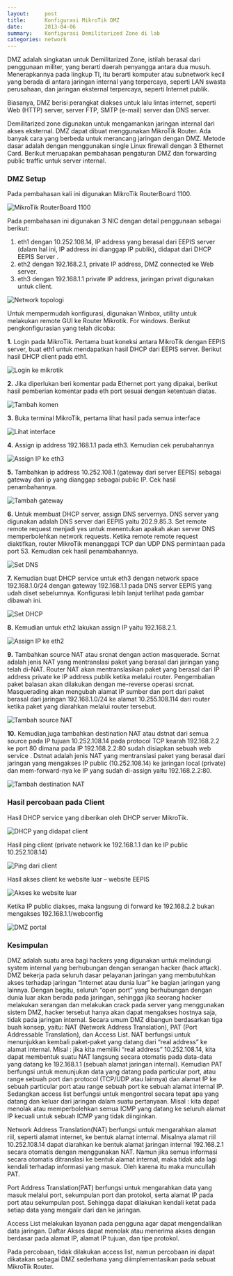 ```yaml
---
layout:     post
title:      Konfigurasi MikroTik DMZ
date:       2013-04-06
summary:    Konfigurasi Demilitarized Zone di lab
categories: network
---
```


DMZ adalah singkatan untuk Demilitarized Zone, istilah berasal dari penggunaan militer, yang berarti daerah penyangga antara dua musuh. Menerapkannya pada lingkup TI, itu berarti komputer atau subnetwork kecil yang berada di antara jaringan internal yang terpercaya, seperti LAN swasta perusahaan, dan jaringan eksternal terpercaya, seperti Internet publik.

Biasanya, DMZ berisi perangkat diakses untuk lalu lintas internet, seperti Web (HTTP) server, server FTP, SMTP (e-mail) server dan DNS server.

Demilitarized zone digunakan untuk mengamankan jaringan internal dari akses eksternal. DMZ dapat dibuat menggunakan MikroTik Router. Ada banyak cara yang berbeda untuk merancang jaringan dengan DMZ. Metode dasar adalah dengan menggunakan single Linux firewall dengan 3 Ethernet Card. Berikut meruapakan pembahasan pengaturan DMZ dan forwarding public traffic untuk server internal.

### DMZ Setup

Pada pembahasan kali ini digunakan MikroTik RouterBoard 1100.

![MikroTik RouterBoard 1100](https://ajjjaq-ch3302.files.1drv.com/y3p2lnghOb6ARpZtMv0XYM0mt2uLoXQPgnhG_kjt-PX8qr4z4X-J2KFnwFpoGDboWiYz-fOvF2bvD7ClucR62UObgEjINH6yoVy-d0l_wj8fSAGRN6HndgYcit8d3gAKjf6/1.jpg?rdrts=144157009)

Pada pembahasan ini digunakan 3 NIC dengan detail penggunaan sebagai berikut:

1. eth1 dengan 10.252.108.14, IP address yang berasal dari EEPIS server (dalam hal ini, IP address ini dianggap IP publik), didapat dari DHCP EEPIS Server .
2. eth2  dengan 192.168.2.1, private IP address, DMZ connected ke Web server.
3. eth3 dengan 192.168.1.1 private IP address, jaringan privat digunakan untuk client.

![Network topologi](https://ajjjaq-ch3301.files.1drv.com/y3pSX5L4jXl3e5leckpRxCBMfYgrXtHwDpxBfgC8uJU0VbOKntlmlQD6DNYsVU8hFIxaaKU-1G3TThcliNhljvwYrTWWJg0oAjlbJIHS4y8OsOYCs-jJ7i1s5fch6QQUK3m/2.png?rdrts=144157066)

Untuk mempermudah konfigurasi, digunakan Winbox, utility untuk melakukan remote GUI ke Router Mikrotik. For windows. Berikut pengkonfigurasian yang telah dicoba:

**1.** Login pada MikroTik. Pertama buat koneksi antara MikroTik dengan EEPIS server, buat eth1 untuk mendapatkan hasil DHCP dari EEPIS server. Berikut hasil DHCP client pada eth1.

![Login ke mikrotik](https://ajjjaq-ch3302.files.1drv.com/y3pvvaoX_aT5ThMMUdYKT3IEk5IT-mE0yTHaCN7XkB_BDYPz13PqEE7MtP9PwraVMS8E_8GRq3zeBe8TcBKCLfTH4tdSlR26NSSut_yygbgfbjc69fZT8WLJDGB79VYLLM8/3.jpg?rdrts=144157389)

**2.** Jika diperlukan beri komentar pada Ethernet port yang dipakai, berikut hasil pemberian komentar pada eth port sesuai dengan ketentuan diatas.

![Tambah komen](https://ajjjaq.bay.livefilestore.com/y1ppYvFWaW-nYeq0vZyoELui9dQEJRzmo-lGi67mdoWTOXs4PWqfSNO9yA78dzMJF-8EGw8MoBINzx2hJP4kYSOqnB3_S3f5kCK/4.jpg)

**3.** Buka terminal MikroTik, pertama lihat hasil pada semua interface

![Lihat interface](https://ajjjaq-ch3301.files.1drv.com/y3pbYus886usuYspl0zSjWoxgS7H1GEXzHIVOQtfL9G0pFjssC8a00D8ZvF9Ap6RUsUZE20mBXZiBKmMZb1Cv1o8alrjuWf3rvqH5u3-VZmqvjWvlh1A5eXSI8Kj9WwwYP0/5.jpg?rdrts=144157466)

**4.** Assign ip address 192.168.1.1 pada eth3. Kemudian cek perubahannya

![Assign IP ke eth3](https://ajjjaq-ch3302.files.1drv.com/y3p6DHZbdHGN2Z43W11MaKRTzEd4yGvmOSNig0stA6LqYlTCSNotuTl6LQuJXr2LnlGkIw2Ax2oil6xdM4icnYWy1p3KwrYWJ3VHDSdnJ9cf7Af4vwnEavl8ZWHAO2lglMx/6.jpg?rdrts=144157489)

**5.** Tambahkan ip address 10.252.108.1 (gateway dari server EEPIS) sebagai gateway dari ip yang dianggap sebagai public IP. Cek hasil penambahannya.

![Tambah gateway](https://ajjjaq-ch3302.files.1drv.com/y3pmMyP2q_W0Bx9yumWQEB7kqr6iABBHkIi-lctZlo37XAF_bAoXmvpuIvJiEDhHOq6V7c2fEob8MFov5Sa3aw7878Cj-s9zGBZRRd4CcPKVZ4KFlitj1LcTxyMoWdXpaXJ/7.jpg?rdrts=144156694)

**6.** Untuk membuat DHCP server, assign DNS servernya. DNS server yang digunakan adalah DNS server dari EEPIS yaitu 202.9.85.3. Set remote remote request menjadi yes untuk menentukan apakah akan server DNS memperbolehkan network requests. Ketika remote remote request diaktifkan, router MikroTik menanggapi TCP dan UDP DNS permintaan pada port 53. Kemudian cek hasil penambahannya.

![Set DNS](https://ajjjaq-ch3302.files.1drv.com/y3pyPFSAEL727pB2MrCBS7wTBXpDJ8bV15eqPO2tL5BhgIGKc5tcYLpilBHp54MNnCuHgDWcTg90ixOrRXWUh1oxYx4sVXYTHrQixoFH0hQAkpUFB9OZRvxGSeJtzkABT_n/8.jpg?rdrts=144156694)

**7.** Kemudian buat DHCP service untuk eth3 dengan network space 192.168.1.0/24 dengan gateway 192.168.1.1 pada DNS server EEPIS yang udah diset sebelumnya. Konfigurasi lebih lanjut terlihat pada gambar dibawah ini.

![Set DHCP](https://ajjjaq-ch3302.files.1drv.com/y3pTcfLNYocEuZyx4XOpv7An5olQSPm1S23SftcnSktic9fjVbBSgWs27SW8_0mS19_w11CHHrej_c-d8Z0V9Eq7bRSE2igYTnKkRWJJceqn_KUBtBua2sb9M3F1o55ys8F/9.jpg?rdrts=144156694)

**8.** Kemudian untuk eth2 lakukan assign IP yaitu 192.168.2.1.

![Assign IP ke eth2](https://ajjjaq-ch3302.files.1drv.com/y3pauOckNTl1XWTr2Ud0Q0mSG8qJSvijNyOEf3sDZ-F0yW_eHGpGhyJ0qeIZinogy3jmR06ZxmBsXhVTeyK-i-nBfG2pXXzXXZA_f0eP73unYaO2ykgwLG5D3NTJy5qtWAU/10.jpg?rdrts=144156694)

**9.** Tambahkan source NAT atau srcnat dengan action masquerade. Scrnat adalah jenis NAT yang mentranslasi paket yang berasal dari jaringan yang telah di-NAT. Router NAT akan mentranslasikan paket yang berasal dari IP address private ke IP address publik ketika melalui router. Pengembalian paket balasan akan dilakukan dengan me-reverse operasi srcnat. Masquerading akan mengubah alamat IP sumber dan port dari paket berasal dari jaringan 192.168.1.0/24 ke alamat 10.255.108.114 dari router ketika paket yang diarahkan melalui router tersebut.

![Tambah source NAT](https://ajjjaq-ch3301.files.1drv.com/y3phlkOm_iqlmm1kaOdr0lnATtYyH3lykP-TrZMStUtRg6j8VIk_zvESyx32yOMM3edWK152rgm8DHJLzS84vSsLW-YnZWhJ3FopeL1vdl_9PHNnSiPQXAwCS3o2ftidCMj/11.jpg?rdrts=144156694)

**10.** Kemudian,juga tambahkan destination NAT atau dstnat dari semua source pada IP tujuan 10.252.108.14 pada protocol TCP kearah 192.168.2.2 ke port 80 dimana pada IP 192.168.2.2:80  sudah disiapkan sebuah web service . Dstnat adalah jenis NAT yang mentranslasi paket yang berasal dari jaringan yang mengakses IP public (10.252.108.14) ke jaringan local (private) dan mem-forward-nya ke IP yang sudah di-assign yaitu 192.168.2.2:80.

![Tambah destination NAT](https://ajjjaq-ch3301.files.1drv.com/y3p_1hfgmYEsYnO1r80Ertu9OWena2Ige0Bc06wYNt0n8djlv0YV-iI59VlamNa5zQnkWb8aTbb1c-Y7bXe_oo_SfgVpoiPGVFy6e0Yqbmp4ycd7iqhkxTYSyJQIQ3_r-C1/12.jpg?rdrts=144156694)

### Hasil percobaan pada Client

Hasil DHCP service yang diberikan oleh DHCP server MikroTik.

![DHCP yang didapat client](https://ajjjaq-ch3301.files.1drv.com/y3ptCkoE6k9AUTG-k_yDpuDfQor7uYcfdbtA81fa2rrsJzQ0srRSpIqbHPCTglfoG4KrH-uLn4sz30ni6uRv4_sQ8lbRRvjZzSkvkSVWlfnRd2sDPguqZiNPSv_ChN7t6vL/13.png?rdrts=144156699)

Hasil ping client (private network ke 192.168.1.1 dan ke IP public 10.252.108.14)

![Ping dari client](https://ajjjaq-ch3301.files.1drv.com/y3pq95iRXkHguiplYGHH3ibmsPbXqqlnbQKFLN-gFRe-uwAtdKM_htetDmCBqP0HINdNOOXRSFPy9uY0AKzgR6mTz7Jp4q8iQQEPX9WvTtgRnTSBd8F-Bi-wgQoHcrzi_M9/14.png?rdrts=144156699)

Hasil akses client ke website luar – website EEPIS

![Akses ke website luar](https://ajjjaq-ch3302.files.1drv.com/y3p2WnVzAA0kGZroES6BJeuTz5N0lJpwDrnwj0XcInWclTy_f6yMWVhMYUIQLtEfVXJbui5pITNRZ0_AV2f7B0JuNTzoP1tcz9lRnexbR_b_EAAghBowM7sNhIMkKFfThlg/15.png?rdrts=144156699)

Ketika IP public diakses, maka langsung di forward ke 192.168.2.2 bukan mengakses 192.168.1.1/webconfig

![DMZ portal](https://ajjjaq-ch3301.files.1drv.com/y3pqfVmXMGNK_ftHDnAo88DYz0xzPJrWCZ-ueDhLEc0-JEXW-Pn0PAcmqBA8V62-usLR-hV0rAzb4EZVZwvcmVgRqcoHcYT8i8apExbawb28OUp0FCRyeZBS56Ntmj1pdgN/16.png?rdrts=144156699)

### Kesimpulan

DMZ adalah suatu area  bagi hackers yang digunakan untuk melindungi system internal yang berhubungan dengan serangan hacker (hack attack). DMZ bekerja pada seluruh dasar pelayanan jaringan yang membutuhkan akses terhadap jaringan “Internet atau dunia luar” ke bagian jaringan yang lainnya. Dengan begitu, seluruh “open port” yang berhubungan dengan dunia luar akan berada pada jaringan, sehingga jika seorang hacker melakukan serangan dan melakukan crack pada server yang menggunakan sistem DMZ, hacker tersebut hanya akan dapat mengakses hostnya saja, tidak pada jaringan internal. Secara umum DMZ dibangun berdasarkan tiga buah konsep, yaitu: NAT (Network Address Translation), PAT (Port Addressable Translation), dan Access List. NAT berfungsi untuk menunjukkan kembali paket-paket yang datang dari “real address” ke alamat internal. Misal : jika kita memiliki “real address” 10.252.108.14, kita dapat membentuk suatu NAT langsung secara otomatis pada data-data yang datang ke 192.168.1.1 (sebuah alamat jaringan internal). Kemudian PAT berfungsi untuk menunjukan data yang datang pada particular port, atau range sebuah port dan protocol (TCP/UDP atau lainnya) dan alamat IP ke sebuah particular port atau range sebuah port ke sebuah alamat internal IP. Sedangkan access list berfungsi untuk mengontrol secara tepat apa yang datang dan keluar dari jaringan dalam suatu pertanyaan. Misal : kita dapat menolak atau memperbolehkan semua ICMP yang datang ke seluruh alamat IP kecuali untuk sebuah ICMP yang tidak diinginkan.

Network Address Translation(NAT) berfungsi untuk mengarahkan alamat riil, seperti alamat internet, ke bentuk alamat internal. Misalnya alamat riil 10.252.108.14 dapat diarahkan ke bentuk alamat jaringan internal 192.168.2.1 secara otomatis dengan menggunakan NAT. Namun jika semua informasi secara otomatis ditranslasi ke bentuk alamat internal, maka tidak ada lagi kendali  terhadap informasi yang masuk. Oleh karena itu maka muncullah PAT.

Port Address Translation(PAT) berfungsi untuk mengarahkan data yang masuk melalui port, sekumpulan port dan protokol, serta alamat IP pada port atau sekumpulan post. Sehingga dapat dilakukan kendali ketat pada setiap data yang mengalir dari dan ke jaringan.

Access List melakukan layanan pada pengguna agar dapat mengendalikan data jaringan. Daftar Akses dapat menolak atau menerima akses dengan berdasar pada alamat IP, alamat IP tujuan, dan tipe protokol.

Pada percobaan, tidak dilakukan access list, namun percobaan ini dapat dikatakan sebagai DMZ sederhana yang diimplementasikan pada sebuat MikroTik Router.